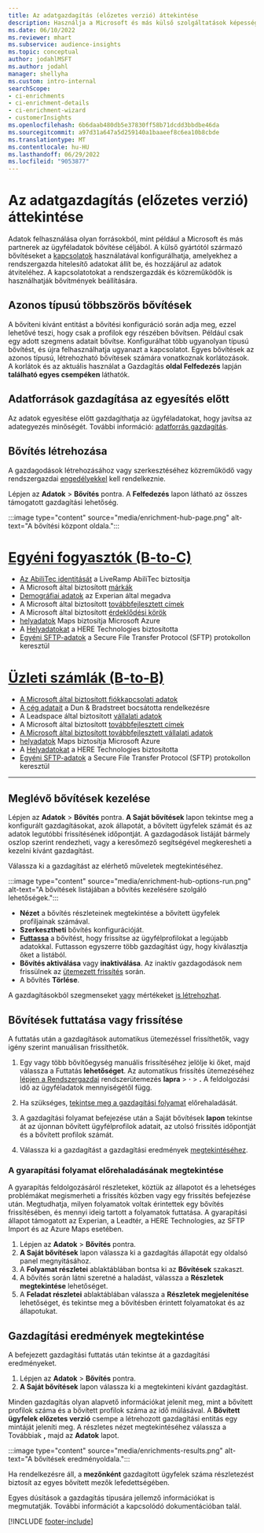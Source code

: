 ```yaml
---
title: Az adatgazdagítás (előzetes verzió) áttekintése
description: Használja a Microsoft és más külső szolgáltatások képességeit az ügyféladatok gazdagításához.
ms.date: 06/10/2022
ms.reviewer: mhart
ms.subservice: audience-insights
ms.topic: conceptual
author: jodahlMSFT
ms.author: jodahl
manager: shellyha
ms.custom: intro-internal
searchScope:
- ci-enrichments
- ci-enrichment-details
- ci-enrichment-wizard
- customerInsights
ms.openlocfilehash: 6b6daab480db5e37830ff58b71dcdd3bbdbe46da
ms.sourcegitcommit: a97d31a647a5d259140a1baaeef8c6ea10b8cbde
ms.translationtype: MT
ms.contentlocale: hu-HU
ms.lasthandoff: 06/29/2022
ms.locfileid: "9053877"
---
```

# <a name="data-enrichment-preview-overview"></a>Az adatgazdagítás (előzetes verzió) áttekintése

Adatok felhasználása olyan forrásokból, mint például a Microsoft és más partnerek az ügyféladatok bővítése céljából. A külső gyártótól származó bővítéseket a [kapcsolatok](connections.md) használatával konfigurálhatja, amelyekhez a rendszergazda hitelesítő adatokat állít be, és hozzájárul az adatok átviteléhez. A kapcsolatotokat a rendszergazdák és közreműködők is használhatják bővítmények beállítására.  

## <a name="multiple-enrichments-of-the-same-type"></a>Azonos típusú többszörös bővítések

A bővíteni kívánt entitást a bővítési konfiguráció során adja meg, ezzel lehetővé teszi, hogy csak a profilok egy részében bővítsen. Például csak egy adott szegmens adatait bővítse. Konfigurálhat több ugyanolyan típusú bővítést, és újra felhasználhatja ugyanazt a kapcsolatot. Egyes bővítések az azonos típusú, létrehozható bővítések számára vonatkoznak korlátozások. A korlátok és az aktuális használat a Gazdagítás **oldal Felfedezés** lapján **található egyes csempéken** láthatók.

## <a name="enrich-data-sources-before-unification"></a>Adatforrások gazdagítása az egyesítés előtt

Az adatok egyesítése előtt gazdagíthatja az ügyféladatokat, hogy javítsa az adategyezés minőségét. További információ: [adatforrás gazdagítás](data-sources-enrichment.md).

## <a name="create-an-enrichment"></a>Bővítés létrehozása

A gazdagodások létrehozásához vagy szerkesztéséhez közreműködő vagy rendszergazdai [engedélyekkel](permissions.md) kell rendelkeznie.

Lépjen az **Adatok** > **Bővítés** pontra. A **Felfedezés** lapon látható az összes támogatott gazdagítási lehetőség.

:::image type="content" source="media/enrichment-hub-page.png" alt-text="A bővítési központ oldala.":::

# <a name="individual-consumers-b-to-c"></a>[Egyéni fogyasztók (B-to-C)](#tab/b2c)

- [Az AbiliTec identitását](enrichment-liveramp.md) a LiveRamp AbiliTec biztosítja
- A Microsoft által biztosított [márkák](enrichment-microsoft.md)
- [Demográfiai adatok](enrichment-experian.md) az Experian által megadva
- A Microsoft által biztosított [továbbfejlesztett címek](enrichment-enhanced-addresses.md)
- A Microsoft által biztosított [érdeklődési körök](enrichment-microsoft.md)
- [helyadatok](enrichment-azure-maps.md) Maps biztosítja Microsoft Azure
- A [Helyadatokat](enrichment-here.md) a HERE Technologies biztosította
- [Egyéni SFTP-adatok](enrichment-SFTP-custom-import.md) a Secure File Transfer Protocol (SFTP) protokollon keresztül

# <a name="business-accounts-b-to-b"></a>[Üzleti számlák (B-to-B)](#tab/b2b)

- [A Microsoft által biztosított fiókkapcsolati adatok](enrichment-office.md)
- [A cég adatait](enrichment-dnb.md) a Dun & Bradstreet bocsátotta rendelkezésre
- A Leadspace által biztosított [vállalati adatok](enrichment-leadspace.md)
- A Microsoft által biztosított [továbbfejlesztett címek](enrichment-enhanced-addresses.md)
- [A Microsoft által biztosított továbbfejlesztett vállalati adatok](enrichment-enhanced-company-data.md)
- [helyadatok](enrichment-azure-maps.md) Maps biztosítja Microsoft Azure
- A [Helyadatokat](enrichment-here.md) a HERE Technologies biztosította
- [Egyéni SFTP-adatok](enrichment-SFTP-custom-import.md) a Secure File Transfer Protocol (SFTP) protokollon keresztül

---

## <a name="manage-existing-enrichments"></a>Meglévő bővítések kezelése

Lépjen az **Adatok** > **Bővítés** pontra. **A Saját bővítések** lapon tekintse meg a konfigurált gazdagításokat, azok állapotát, a bővített ügyfelek számát és az adatok legutóbbi frissítésének időpontját. A gazdagodások listáját bármely oszlop szerint rendezheti, vagy a keresőmező segítségével megkeresheti a kezelni kívánt gazdagítást.

Válassza ki a gazdagítást az elérhető műveletek megtekintéséhez.

:::image type="content" source="media/enrichment-hub-options-run.png" alt-text="A bővítések listájában a bővítés kezelésére szolgáló lehetőségek.":::

- **Nézet** a bővítés részleteinek megtekintése a bővített ügyfelek profiljainak számával.
- **Szerkesztheti** bővítés konfigurációját.
- [**Futtassa**](#run-or-refresh-enrichments) a bővítést, hogy frissítse az ügyfélprofilokat a legújabb adatokkal. Futtasson egyszerre több gazdagítást úgy, hogy kiválasztja őket a listából.
- **Bővítés aktiválása** vagy **inaktiválása**. Az inaktív gazdagodások nem frissülnek az [ütemezett frissítés](system.md#schedule-tab) során.
- A bővítés **Törlése**.

A gazdagításokból szegmenseket [vagy](segments.md) mértékeket [is létrehozhat](measures.md).

## <a name="run-or-refresh-enrichments"></a>Bővítések futtatása vagy frissítése

A futtatás után a gazdagítások automatikus ütemezéssel frissíthetők, vagy igény szerint manuálisan frissíthetők.

1. Egy vagy több bővítőegység manuális frissítéséhez jelölje ki őket, majd válassza a Futtatás **lehetőséget**. Az automatikus frissítés ütemezéséhez [lépjen a Rendszergazdai](system.md#schedule-tab) rendszerütemezés **lapra** > **·** > **.** A feldolgozási idő az ügyféladatok mennyiségétől függ.

1. Ha szükséges, [tekintse meg a gazdagítási folyamat](#see-the-progress-of-the-enrichment-process) előrehaladását.

1. A gazdagítási folyamat befejezése után a Saját bővítések **lapon** tekintse át az újonnan bővített ügyfélprofilok adatait, az utolsó frissítés időpontját és a bővített profilok számát.

1. Válassza ki a gazdagítást a gazdagítási eredmények [megtekintéséhez](#view-enrichment-results).

### <a name="see-the-progress-of-the-enrichment-process"></a>A gyarapítási folyamat előrehaladásának megtekintése

A gyarapítás feldolgozásáról részleteket, köztük az állapotot és a lehetséges problémákat megismerheti a frissítés közben vagy egy frissítés befejezése után. Megtudhatja, milyen folyamatok voltak érintettek egy bővítés frissítésében, és mennyi ideig tartott a folyamatok futtatása. A gyarapítási állapot támogatott az Experian, a Leadtér, a HERE Technologies, az SFTP Import és az Azure Maps esetében.

1. Lépjen az **Adatok** > **Bővítés** pontra.
1. **A Saját bővítések** lapon válassza ki a gazdagítás állapotát egy oldalsó panel megnyitásához.
1. A **Folyamat részletei** ablaktáblában bontsa ki az **Bővítések** szakaszt.
1. A bővítés során látni szeretné a haladást, válassza a **Részletek megtekintése** lehetőséget.
1. A **Feladat részletei** ablaktáblában válassza a **Részletek megjelenítése** lehetőséget, és tekintse meg a bővítésben érintett folyamatokat és az állapotukat.

## <a name="view-enrichment-results"></a>Gazdagítási eredmények megtekintése

A befejezett gazdagítási futtatás után tekintse át a gazdagítási eredményeket.

1. Lépjen az **Adatok** > **Bővítés** pontra.
1. **A Saját bővítések** lapon válassza ki a megtekinteni kívánt gazdagítást.

Minden gazdagítás olyan alapvető információkat jelenít meg, mint a bővített profilok száma és a bővített profilok száma az idő múlásával. A **Bővített ügyfelek előzetes verzió** csempe a létrehozott gazdagítási entitás egy mintáját jeleníti meg. A részletes nézet megtekintéséhez válassza a Továbbiak **,** majd az **Adatok** lapot.

:::image type="content" source="media/enrichments-results.png" alt-text="A bővítések eredményoldala.":::

Ha rendelkezésre áll, a **mezőnként** gazdagított ügyfelek száma részletezést biztosít az egyes bővített mezők lefedettségében.

Egyes dúsítások a gazdagítás típusára jellemző információkat is megmutatják. További információt a kapcsolódó dokumentációban talál.

[!INCLUDE [footer-include](includes/footer-banner.md)]
